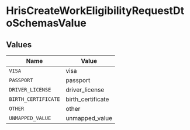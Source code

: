 # HrisCreateWorkEligibilityRequestDtoSchemasValue


## Values

| Name                | Value               |
| ------------------- | ------------------- |
| `VISA`              | visa                |
| `PASSPORT`          | passport            |
| `DRIVER_LICENSE`    | driver_license      |
| `BIRTH_CERTIFICATE` | birth_certificate   |
| `OTHER`             | other               |
| `UNMAPPED_VALUE`    | unmapped_value      |